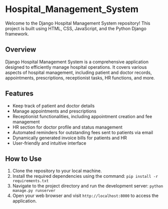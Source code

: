 # Hospital_Management_System


Welcome to the Django Hospital Management System repository! This project is built using HTML, CSS, JavaScript, and the Python Django framework.


## Overview

Django Hospital Management System is a comprehensive application designed to efficiently manage hospital operations. It covers various aspects of hospital management, including patient and doctor records, appointments, prescriptions, receptionist tasks, HR functions, and more.

## Features

- Keep track of patient and doctor details
- Manage appointments and prescriptions
- Receptionist functionalities, including appointment creation and fee management
- HR section for doctor profile and status management
- Automated reminders for outstanding fees sent to patients via email
- Dynamically generated invoice bills for patients and HR
- User-friendly and intuitive interface



## How to Use

1. Clone the repository to your local machine.
2. Install the required dependencies using the command: `pip install -r requirements.txt`
3. Navigate to the project directory and run the development server: `python manage.py runserver`
4. Open your web browser and visit `http://localhost:8000` to access the application.